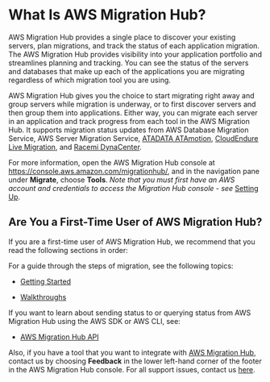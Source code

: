 # What Is AWS Migration Hub?<a name="whatishub"></a>

AWS Migration Hub provides a single place to discover your existing servers, plan migrations, and track the status of each application migration\. The AWS Migration Hub provides visibility into your application portfolio and streamlines planning and tracking\. You can see the status of the servers and databases that make up each of the applications you are migrating regardless of which migration tool you are using\.

AWS Migration Hub gives you the choice to start migrating right away and group servers while migration is underway, or to first discover servers and then group them into applications\. Either way, you can migrate each server in an application and track progress from each tool in the AWS Migration Hub\. It supports migration status updates from AWS Database Migration Service, AWS Server Migration Service, [ATADATA ATAmotion](https://aws.amazon.com/migration-hub/partners/), [CloudEndure Live Migration](https://aws.amazon.com/migration-hub/partners/), and [Racemi DynaCenter](https://aws.amazon.com/migration-hub/partners/)\.

For more information, open the AWS Migration Hub console at [https://console\.aws\.amazon\.com/migrationhub/](https://console.aws.amazon.com/migrationhub/), and in the navigation pane under **Migrate**, choose **Tools**\. *Note that you must first have an AWS account and credentials to access the Migration Hub console \- see* [Setting Up](setting-up.md)\.

## Are You a First\-Time User of AWS Migration Hub?<a name="welcome-first-time-user"></a>

 If you are a first\-time user of AWS Migration Hub, we recommend that you read the following sections in order:

For a guide through  the steps of migration, see the following topics:

+  [Getting Started](getting-started.md) 

+  [Walkthroughs](walkthroughs.md) 

If you want to learn about sending status to or querying status from AWS Migration Hub using the AWS SDK or AWS CLI, see:

+  [AWS Migration Hub API](api-reference.md) 

Also, if you have a tool that you want to integrate with [AWS Migration Hub](http://console.aws.amazon.com/migrationhub/home), contact us by choosing **Feedback** in the lower left\-hand corner of the footer in the AWS Migration Hub console\. For all support issues, contact us [here](https://aws.amazon.com/contact-us/)\.